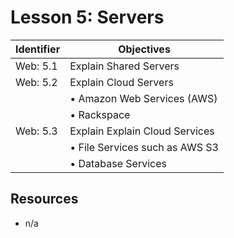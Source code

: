 # Lesson 5: Servers

Identifier   | Objectives
-------------|------------
Web: 5.1     | Explain Shared Servers
Web: 5.2     | Explain Cloud Servers
             | &bull; Amazon Web Services (AWS)
             | &bull; Rackspace
Web: 5.3     | Explain Explain Cloud Services
             | &bull; File Services such as AWS S3
             | &bull; Database Services

## Resources
- n/a